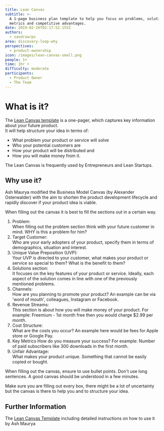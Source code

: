 ```yaml
---
title: Lean Canvas
subtitle: >-
  A 1-page business plan template to help you focus on problems, solutions, key
  metrics and competitive advantages.
date: 2019-02-26T02:17:52.155Z
authors:
  - sandraarps
area: discovery-loop-why
perspectives:
  - product-ownership
icon: /images/lean-canvas-small.png
people: 1+
time: 1hr +
difficulty: moderate
participants:
  - Product Owner
  - The Team
---
```

# What is it?

The [Lean Canvas template](https://leanstack.com/LeanCanvas.pdf) is a one-pager, which captures key information about your future product.\
It will help structure your idea in terms of: 

* What problem your product or service will solve
* Who your potential customers are
* How your product will be distributed and 
* How you will make money from it.

The Lean Canvas is frequently used by Entrepreneurs and Lean Startups.

## Why use it?

Ash Maurya modified the Business Model Canvas (by Alexander Osterwalder) with the aim to shorten the product development lifecycle and rapidly discover if your product idea is viable.

When filling out the canvas it is best to fill the sections out in a certain way. 

1. Problem: \
   When filling out the problem section think with your future customer in mind. WHY is this a problem for him?
2. Target Customer: \
   Who are your early adopters of your product, specify them in terms of demographics, situation and interest.
3. Unique Value Preposition (UVP): \
   Your UVP is directed to your customer, what makes your product or service so special to them? What is the benefit to them? 
4. Solutions section:\
   It focuses on the key features of your product or service. Ideally, each aspect of the solution comes in line with one of the previously mentioned problems.
5. Channels:\
   How are you planning to promote your product? An example can be via 'word of mouth', colleagues, Instagram or Facebook.
6. Revenue Streams:\
   This section is about how you will make money of your product. For example: Freemium - 1st month free then you would charge $2.99 per month.
7. Cost Structure:\
   What are the costs you occur? An example here would be fees for Apple store or Google Pay.
8. Key Metrics
   How do you measure your success? For example: Number of paid subscribers like 300 downloads in the first month.
9. Unfair Advantage:\
   What makes your product unique. Something that cannot be easily copied or bought.

When filling out the canvas, ensure to use bullet points. Don't use long sentences. A good canvas should be understood in a few minutes.

Make sure you are filling out every box, there might be a lot of uncertainty but the canvas is there to help you and to structure your idea.

## Further Information

The [Lean Canvas Template](https://leanstack.com/LeanCanvas.pdf) including detailed instructions on how to use it by Ash Maurya
